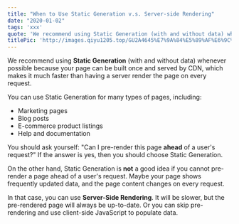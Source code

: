 ```yaml
---
title: "When to Use Static Generation v.s. Server-side Rendering"
date: "2020-01-02"
tags: 'xxx'
quote: 'We recommend using Static Generation (with and without data) whenever possible because your page...'
titlePic: 'http://images.qiyu1205.top/GU2A4645%E7%9A%84%E5%89%AF%E6%9C%AC.jpg'
---
```


We recommend using **Static Generation** (with and without data) whenever possible because your page can be built once and served by CDN, which makes it much faster than having a server render the page on every request.

You can use Static Generation for many types of pages, including:

- Marketing pages
- Blog posts
- E-commerce product listings
- Help and documentation

You should ask yourself: "Can I pre-render this page **ahead** of a user's request?" If the answer is yes, then you should choose Static Generation.

On the other hand, Static Generation is **not** a good idea if you cannot pre-render a page ahead of a user's request. Maybe your page shows frequently updated data, and the page content changes on every request.

In that case, you can use **Server-Side Rendering**. It will be slower, but the pre-rendered page will always be up-to-date. Or you can skip pre-rendering and use client-side JavaScript to populate data.